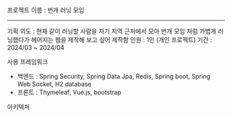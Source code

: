 프로젝트 이름 : 번개 러닝 모임

---

기획 의도 : 현재 같이 러닝할 사람을 자기 지역 근처에서 모아 번개 모임 처럼 가볍게 러닝했다가 헤어지는 웹을 제작해 보고 싶어 제작함
인원 : 1인 (개인 프로젝트)
기간 : 2024/03 ~ 2024/04 

사용 프레임워크
- 백엔드 : Spring Security, Spring Data Jpa, Redis, Spring boot, Spring Web Socket, H2 database 
- 프론트 : Thymeleaf, Vue.js, bootstrap

아키텍쳐 

